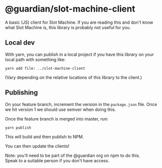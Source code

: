 # @guardian/slot-machine-client

A basic (JS) client for Slot Machine. If you are reading this and don't know
what Slot Machine is, this library is probably not useful for you.

## Local dev

With yarn, you can publish in a local project if you have this library
on your local path with something like:

    yarn add file: ../slot-machine-client

(Vary depending on the relative locations of this library to the client.)

## Publishing

On your feature branch, increment the version in the `package.json` file.
Once we hit version 1 we should use semver when doing this.

Once the feature branch is merged into master, run:

    yarn publish

This will build and then publish to NPM.

You can then update the clients!

Note: you'll need to be part of the @guardian org on npm to do this.\
Speak to a suitable person if you don't have access.

